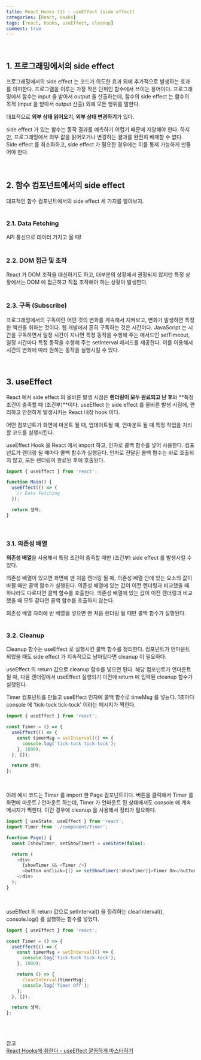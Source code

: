 ```yaml
---
title: React Hooks (3) - useEffect (side effect)
categories: [React, Hooks]
tags: [react, hooks, useEffect, cleanup]
comment: true
---
```


<br />

## 1. 프로그래밍에서의 side effect

프로그래밍에서의 side effect 는 코드가 의도한 효과 외에 추가적으로 발생하는 효과를 의미한다. 프로그램을 이루는 가장 작은 단위인 함수에서 쓰이는 용어이다. 프로그래밍에서 함수는 input 을 받아서 output 을 산출하는데, 함수의 side effect 는 함수의 목적 (input 을 받아서 output 산출) 외에 모든 행위를 말한다.

대표적으로 **외부 상태 읽어오기**, **외부 상태 변경하기**가 있다.

side effect 가 있는 함수는 동작 결과를 예측하기 어렵기 때문에 지양해야 한다. 하지만, 프로그래밍에서 외부 값을 읽어오거나 변경하는 결과를 완전히 배제할 수 없다. Side effect 를 최소화하고, side effect 가 필요한 경우에는 이를 통제 가능하게 만들어야 한다.
<br />
<br />
<br />

## 2. 함수 컴포넌트에서의 side effect

대표적인 함수 컴포넌트에서의 side effect 세 가지를 알아보자.
<br />
<br />

### 2.1. Data Fetching

API 통신으로 데이터 가지고 올 때!
<br />
<br />

### 2.2. DOM 접근 및 조작

React 가 DOM 조작을 대신하기도 하고, 대부분의 상황에서 권장되지 않지만 특정 상황에서는 DOM 에 접근하고 직접 조작해야 하는 상황이 발생한다.
<br />
<br />

### 2.3. 구독 (Subscribe)

프로그래밍에서의 구독이란 어떤 것의 변화를 계속해서 지켜보고, 변화가 발생하면 특정한 액션을 취하는 것이다. 웹 개발에서 흔히 구독하는 것은 시간이다. JavaScript 는 시간을 구독하면서 일정 시간이 지나면 특정 동작을 수행해 주는 메서드인 setTimeout, 일정 시간마다 특정 동작을 수행해 주는 setInterval 메서드를 제공한다. 이를 이용해서 시간의 변화에 따라 원하는 동작을 실행시킬 수 있다.
<br />
<br />
<br />

## 3. useEffect

React 에서 side effect 의 올바른 발생 시점은 **렌더링이 모두 완료되고 난 후**와 **특정 조건이 충족할 때 (조건부)**이다. useEffect 는 side effect 를 올바른 발생 시점에, 편리하고 안전하게 발생시키는 React 내장 hook 이다.

어떤 컴포넌트가 화면에 마운트 될 때, 업데이트될 때, 언마운트 될 때 특정 작업을 처리할 코드를 실행시킨다.

useEffect Hook 을 React 에서 import 하고, 인자로 콜백 함수를 넣어 사용한다. 컴포넌트가 렌더링 될 때마다 콜백 함수가 실행된다. 인자로 전달된 콜백 함수는 바로 호출되지 않고, 모든 렌더링이 완료된 후에 호출된다.

```javascript
import { useEffect } from 'react';

function Main() {
  useEffect(() => {
    // Data Fetching
  });

  return 생략;
}
```

<br />

### 3.1. 의존성 배열

**의존성 배열**을 사용해서 특정 조건이 충족할 때만 (조건부) side effect 를 발생시킬 수 있다.

의존성 배열이 있으면 화면에 맨 처음 렌더링 될 때, 의존성 배열 안에 있는 요소의 값이 바뀔 때만 콜백 함수가 실행된다. 의존성 배열에 있는 값이 이전 렌더링과 비교했을 때 하나라도 다르다면 콜백 함수를 호출한다. 의존성 배열에 있는 값이 이전 렌더링과 비교했을 때 모두 같다면 콜백 함수를 호출하지 않는다.

의존성 배열 자리에 빈 배열을 넣으면 맨 처음 렌더링 될 때만 콜백 함수가 실행된다.
<br />
<br />

### 3.2. Cleanup

Cleanup 함수는 useEffect 로 실행시킨 콜백 함수를 정리한다. 컴포넌트가 언마운트 되었을 때도 side effect 가 지속적으로 남아있다면 cleanup 이 필요하다.

useEffect 의 return 값으로 cleanup 함수를 넣으면 된다. 해당 컴포넌트가 언마운트 될 때, 다음 렌더링에서 useEffect 실행되기 이전에 return 에 입력된 cleanup 함수가 실행된다.

Timer 컴포넌트를 만들고 useEffect 인자에 콜백 함수로 timeMsg 를 넣늗다. 1초마다 console 에 'tick-tock tick-tock' 이라는 메시지가 찍힌다.

```javascript
import { useEffect } from 'react';

const Timer = () => {
  useEffect(() => {
    const timerMsg = setInterval(() => {
      console.log('tick-tock tick-tock');
    }, 1000);
  }, []);

  return 생략;
};
```

<br />

아래 예시 코드는 Timer 를 import 한 Page 컴포넌트이다. 버튼을 클릭해서 Timer 를 화면에 마운트 / 언마운트 하는데, Timer 가 언마운트 된 상태에서도 console 에 계속 메시지가 찍힌다. 이런 경우에 cleanup 을 사용해서 정리가 필요하다.

```javascript
import { useState, useEffect } from 'react';
import Timer from './component/Timer';

function Page() {
  const [showTimer, setShowTimer] = useState(false);

  return (
    <div>
      {showTimer && <Timer />}
      <button onClick={() => setShowTimer(!showTimer)}>Timer On</button>
    </div>
  );
}
```

<br />

useEffect 의 return 값으로 setInterval() 을 정리하는 clearInterval(), console.log() 를 실행하는 함수를 넣었다.

```javascript
import { useEffect } from 'react';

const Timer = () => {
  useEffect(() => {
    const timerMsg = setInterval(() => {
      console.log('tick-tock tick-tock');
    }, 1000);

    return () => {
      clearInterval(timerMsg);
      console.log('Timer Off');
    };
  }, []);

  return 생략;
};
```

<br />
<br />

참고
<br />
[React Hooks에 취한다 - useEffect 깔끔하게 마스터하기](https://www.youtube.com/watch?v=kyodvzc5GHU&list=PLZ5oZ2KmQEYjwhSxjB_74PoU6pmFzgVMO&index=2)
